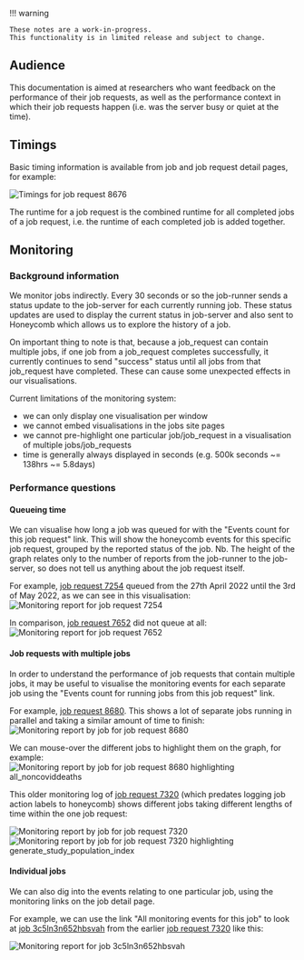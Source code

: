 !!! warning

    These notes are a work-in-progress.
    This functionality is in limited release and subject to change.

## Audience

This documentation is aimed at researchers who want feedback on the performance of their job requests, as well as the performance context in which their job requests happen (i.e. was the server busy or quiet at the time).

## Timings

Basic timing information is available from job and job request detail pages, for example:

![Timings for job request 8676](images/job_request_8676_timings.png)

The runtime for a job request is the combined runtime for all completed jobs of a job request, i.e. the runtime of each completed job is added together.

## Monitoring

### Background information

We monitor jobs indirectly. Every 30 seconds or so the job-runner sends a status update to the job-server for each currently running job. These status updates are used to display the current status in job-server and also sent to Honeycomb which allows us to explore the history of a job.

On important thing to note is that, because a job_request can contain multiple jobs, if one job from a job_request completes successfully, it currently continues to send "success" status until all jobs from that job_request have completed. These can cause some unexpected effects in our visualisations.

Current limitations of the monitoring system:

* we can only display one visualisation per window
* we cannot embed visualisations in the jobs site pages
* we cannot pre-highlight one particular job/job_request in a visualisation of multiple jobs/job_requests
* time is generally always displayed in seconds (e.g. 500k seconds ~= 138hrs ~= 5.8days)


### Performance questions

#### Queueing time

We can visualise how long a job was queued for with the "Events count for this job request" link. This will show the honeycomb events for this specific job request, grouped by the reported status of the job. Nb. The height of the graph relates only to the number of reports from the job-runner to the job-server, so does not tell us anything about the job request itself.

For example, [job request 7254](https://jobs.opensafely.org/qmul/bmi-and-hba1c/bmi_and_hba1c/7254/) queued from the 27th April 2022 until the 3rd of May 2022, as we can see in this visualisation:
![Monitoring report for job request 7254](images/qmul_bmi-and-hba1c_bmi_and_hba1c_7254.png)

In comparison, [job request 7652](https://jobs.opensafely.org/university-of-nottingham/postopcovid/postopcovid/7652/) did not queue at all:
![Monitoring report for job request 7652](images/university-of-nottingham_postopcovid_postopcovid_7652.png)

#### Job requests with multiple jobs

In order to understand the performance of job requests that contain multiple jobs, it may be useful to visualise the monitoring events for each separate job using the "Events count for running jobs from this job request" link.

For example, [job request 8680](https://jobs.opensafely.org/datalab/covid-19-vaccine-effectiveness/comparative-booster_main/8680/). This shows a lot of separate jobs running in parallel and taking a similar amount of time to finish: ![Monitoring report by job for job request 8680](images/job_request_8680.png)

We can mouse-over the different jobs to highlight them on the graph, for example: ![Monitoring report by job for job request 8680 highlighting all_noncoviddeaths](images/job_request_8680_all_noncoviddeath.png)

This older monitoring log of [job request 7320](https://jobs.opensafely.org/university-of-bristol/post-covid-vaccinated/post-covid-vaccinated/7320/) (which predates logging job action labels to honeycomb) shows different jobs taking different lengths of time within the one job request:

![Monitoring report by job for job request 7320](images/job_request_7320.png)
![Monitoring report by job for job request 7320 highlighting generate_study_population_index](images/job_request_7320_generate_study_population_index.png)

#### Individual jobs

We can also dig into the events relating to one particular job, using the monitoring links on the job detail page.

For example, we can use the link "All monitoring events for this job" to look at [job 3c5ln3n652hbsvah](https://jobs.opensafely.org/university-of-bristol/post-covid-vaccinated/post-covid-vaccinated/7320/3c5ln3n652hbsvah) from the earlier [job request 7320](https://jobs.opensafely.org/university-of-bristol/post-covid-vaccinated/post-covid-vaccinated/7320/) like this:

![Monitoring report for job 3c5ln3n652hbsvah](images/job_3c5ln3n652hbsvah.png)
